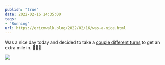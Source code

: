 ```yaml
---
publish: "true"
date: 2022-02-16 14:35:00
tags:
- "Running"
url: https://ericmwalk.blog/2022/02/16/was-a-nice.html
---
```

Was a nice day today and decided to take a [couple different turns](http://www.strava.com/activities/6693093999) to get an extra mile in. 🏃🏻‍♂️

![](https://ericmwalk.blog/uploads/2022/cbec4f0017.jpg)